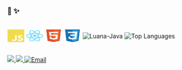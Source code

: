 ###    :sparkling_heart: :sparkles:

<div style="display: inline_block"><br>
  <img align="center" alt="Luana-Js" height="30" width="40" src="https://raw.githubusercontent.com/devicons/devicon/master/icons/javascript/javascript-plain.svg">
  <img align="center" alt="Luana-React" height="30" width="40" src="https://raw.githubusercontent.com/devicons/devicon/master/icons/react/react-original.svg">
  <img align="center" alt="Luana-HTML" height="30" width="40" src="https://raw.githubusercontent.com/devicons/devicon/master/icons/html5/html5-original.svg">
  <img align="center" alt="Luana-CSS" height="30" width="40" src="https://raw.githubusercontent.com/devicons/devicon/master/icons/css3/css3-original.svg">
  <img align="center" alt="Luana-Java" height="30" width="40" src="https://cdn.jsdelivr.net/gh/devicons/devicon@latest/icons/java/java-original-wordmark.svg">

  <img align="center" src="https://github-readme-stats.vercel.app/api/top-langs/?username=lluanaa&hide_progress=true&theme=gruvbox" alt="Top Languages" />
</div>
  
##

<div> 
 <a href="https://www.instagram.com/lluan.aa/" target="_blank">
   <img src="https://img.shields.io/badge/-Instagram-%23E4405F?style=for-the-badge&logo=instagram&logoColor=white" target="_blank">
 </a>
 <a href="https://www.linkedin.com/in/luana-da-silva-fb/" target="_blank">
   <img src="https://img.shields.io/badge/-LinkedIn-%230077B5?style=for-the-badge&logo=linkedin&logoColor=white" target="_blank">
 </a>
 <a href="mailto:ltylik13@gmail.com" target="_blank">
   <img src="https://img.shields.io/badge/-Email-%23FF0000?style=for-the-badge&logo=gmail&logoColor=white" alt="Email">
 </a>
</div>
